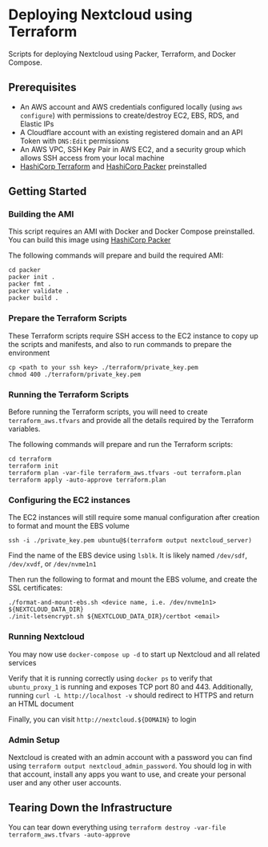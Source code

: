 # Deploying Nextcloud using Terraform

Scripts for deploying Nextcloud using Packer, Terraform, and Docker Compose.

## Prerequisites

- An AWS account and AWS credentials configured locally (using `aws configure`) with permissions to create/destroy EC2, EBS, RDS, and Elastic IPs
- A Cloudflare account with an existing registered domain and an API Token with `DNS:Edit` permissions
- An AWS VPC, SSH Key Pair in AWS EC2, and a security group which allows SSH access from your local machine
- [HashiCorp Terraform](https://learn.hashicorp.com/tutorials/terraform/install-cli?in=terraform/aws-get-started) and [HashiCorp Packer](https://learn.hashicorp.com/tutorials/packer/get-started-install-cli?in=packer/aws-get-started) preinstalled

## Getting Started

### Building the AMI

This script requires an AMI with Docker and Docker Compose preinstalled. You can build this image using [HashiCorp Packer](https://learn.hashicorp.com/tutorials/packer/get-started-install-cli?in=packer/aws-get-started)

The following commands will prepare and build the required AMI:
```
cd packer
packer init .
packer fmt .
packer validate .
packer build .
```

### Prepare the Terraform Scripts

These Terraform scripts require SSH access to the EC2 instance to copy up the scripts and manifests, and also to run commands to prepare the environment

```
cp <path to your ssh key> ./terraform/private_key.pem
chmod 400 ./terraform/private_key.pem
```

### Running the Terraform Scripts

Before running the Terraform scripts, you will need to create `terraform_aws.tfvars` and provide all the details required by the Terraform variables.

The following commands will prepare and run the Terraform scripts:

```
cd terraform
terraform init 
terraform plan -var-file terraform_aws.tfvars -out terraform.plan
terraform apply -auto-approve terraform.plan
```

### Configuring the EC2 instances

The EC2 instances will still require some manual configuration after creation to format and mount the EBS volume

```
ssh -i ./private_key.pem ubuntu@$(terraform output nextcloud_server)
```

Find the name of the EBS device using `lsblk`. It is likely named `/dev/sdf`, `/dev/xvdf`, or `/dev/nvme1n1`

Then run the following to format and mount the EBS volume, and create the SSL certificates:

```
./format-and-mount-ebs.sh <device name, i.e. /dev/nvme1n1> ${NEXTCLOUD_DATA_DIR}
./init-letsencrypt.sh ${NEXTCLOUD_DATA_DIR}/certbot <email>
```

### Running Nextcloud

You may now use `docker-compose up -d` to start up Nextcloud and all related services

Verify that it is running correctly using `docker ps` to verify that `ubuntu_proxy_1` is running and exposes TCP port 80 and 443. Additionally, running `curl -L http://localhost -v` should redirect to HTTPS and return an HTML document

Finally, you can visit `http://nextcloud.${DOMAIN}` to login

### Admin Setup

Nextcloud is created with an admin account with a password you can find using `terraform output nextcloud_admin_password`. You should log in with that account, install any apps you want to use, and create your personal user and any other user accounts.

## Tearing Down the Infrastructure

You can tear down everything using `terraform destroy -var-file terraform_aws.tfvars -auto-approve` 
